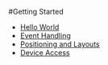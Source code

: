 #Getting Started

* [Hello World](Hello_World.md)
* [Event Handling](Event_Handling.md)
* [Positioning and Layouts](Positioning_and_Layouts.md)
* [Device Access](Device_Access.md)